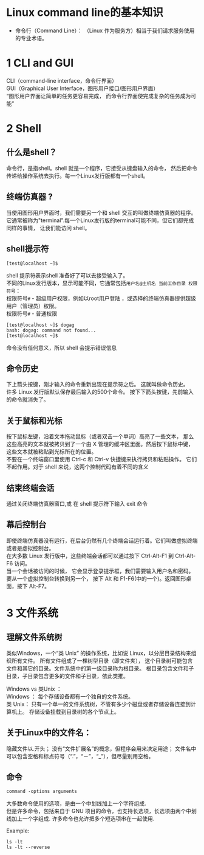 
# Linux command line的基本知识  
- 命令行（Command Line）： （Linux 作为服务方）相当于我们请求服务使用的专业术语。  

# 1 CLI and GUI    
CLI（command-line interface，命令行界面）        
GUI（Graphical User Interface，图形用户接口/图形用户界面）        
“图形用户界面让简单的任务更容易完成， 而命令行界面使完成复杂的任务成为可能”   

# 2 Shell
## 什么是shell？  
命令行，是指shell。shell 就是一个程序，它接受从键盘输入的命令， 然后把命令传递给操作系统去执行。每一个Linux发行版都有一个shell。  

## 终端仿真器 ?
当使用图形用户界面时，我们需要另一个和 shell 交互的叫做终端仿真器的程序。它通常被称为"terminal".每一个Linux发行版的terminal可能不同，但它们都完成同样的事情， 让我们能访问 shell。          

## shell提示符
```
[test@localhost ~]$ 
```
shell 提示符表示shell 准备好了可以去接受输入了。      
不同的Linux发行版本，显示可能不同，它通常包括`用户名@主机名 当前工作目录 权限符号`：   
权限符号`#` - 超级用户权限，例如以root用户登陆 ，或选择的终端仿真器提供超级用户（管理员）权限。     
权限符号`#` - 普通权限     


```
[test@localhost ~]$ dogag
bash: dogag: command not found...
[test@localhost ~]$ 
```
命令没有任何意义，所以 shell 会提示错误信息    

## 命令历史
下上箭头按键，刚才输入的命令重新出现在提示符之后。 这就叫做命令历史。    
许多 Linux 发行版默认保存最后输入的500个命令。 按下下箭头按键，先前输入的命令就消失了。  

## 关于鼠标和光标   
按下鼠标左键，沿着文本拖动鼠标（或者双击一个单词）高亮了一些文本， 那么这些高亮的文本就被拷贝到了一个由 X 管理的缓冲区里面。然后按下鼠标中键， 这些文本就被粘贴到光标所在的位置。   
不要在一个终端窗口里使用 Ctrl-c 和 Ctrl-v 快捷键来执行拷贝和粘贴操作。 它们不起作用。对于 shell 来说，这两个控制代码有着不同的含义


## 结束终端会话
通过关闭终端仿真器窗口,或 在 shell 提示符下输入 exit 命令

  
## 幕后控制台
即使终端仿真器没有运行，在后台仍然有几个终端会话运行着。它们叫做虚拟终端 或者是虚拟控制台。   
在大多数 Linux 发行版中，这些终端会话都可以通过按下 Ctrl-Alt-F1 到 Ctrl-Alt-F6 访问。    
当一个会话被访问的时候， 它会显示登录提示框，我们需要输入用户名和密码。要从一个虚拟控制台转换到另一个， 按下 Alt 和 F1-F6(中的一个)。返回图形桌面，按下 Alt-F7。    

# 3 文件系统  

## 理解文件系统树  
类似Windows，一个“类 Unix” 的操作系统，比如说 Linux，以分层目录结构来组织所有文件。 所有文件组成了一棵树型目录（即文件夹）， 这个目录树可能包含文件和其它的目录。文件系统中的第一级目录称为根目录。 根目录包含文件和子目录，子目录包含更多的文件和子目录，依此类推。    


Windows vs 类Unix ：    
Windows ： 每个存储设备都有一个独自的文件系统。    
类 Unix： 只有一个单一的文件系统树，不管有多少个磁盘或者存储设备连接到计算机上。 存储设备挂载到目录树的各个节点上。     


## 关于Linux中的文件名：
隐藏文件以.开头；
没有“文件扩展名”的概念，但程序会用来决定用途；
文件名中可以包含空格和标点符号（“.”，“－”，“_”），但尽量别用空格。

## 命令
```
command -options arguments
```

大多数命令使用的选项，是由一个中划线加上一个字符组成.  
但是许多命令，包括来自于 GNU 项目的命令，也支持长选项，长选项由两个中划线加上一个字组成. 
许多命令也允许把多个短选项串在一起使用.  

Example:
```
ls -lt
ls -lt --reverse
```
